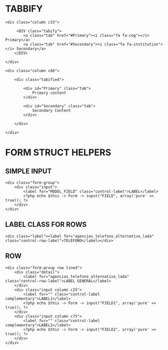 # TABBIFY

	<div class="column c33">

		 <DIV class="tabify">
			<a class="tab" href="#Primary"><i class="fa fa-cog"></i> Primary</a>
			<a class="tab" href="#Secondary"><i class="fa fa-institution"></i> Secondary</a>
		</DIV>

	</div>

	<div class="column c66">

		<div class="tabified">

			<div id="Primary" class="tab">
				Primary content
			</div>

			<div id="Secondary" class="tab">
				Secondary Content
			</div>

		</div>

	</div>


# FORM STRUCT HELPERS
## SIMPLE INPUT
	<div class="form-group">
		<div class="input">
			<label for="MODEL_FIELD" class="control-label">LABEL</label>
			<?php echo $this -> Form -> input("FIELD", array('pure' => true)); ?>
		</div>
	</div>

## LABEL CLASS FOR ROWS
	<div class="label"><label for="agencias_telefono_alternativo_lada" class="control-row-label">TELÉFONO</label></div>
## ROW

	<div class="form-group row lined">
		<div class="detail">
			<label for="agencias_telefono_alternativo_lada" class="control-row-label">LABEL GENERAL</label>
		</div>
		<div class="input column c25">
			<label for="" class="control-label complementary">LABEL1</label>
			<?php echo $this -> Form -> input("FIELD1", array('pure' => true)); ?>
		</div>
		<div class="input column c75">
			<label for="" class="control-label complementary">LABEL2</label>
			<?php echo $this -> Form -> input("FIELD2", array('pure' => true)); ?>
		</div>
	</div>